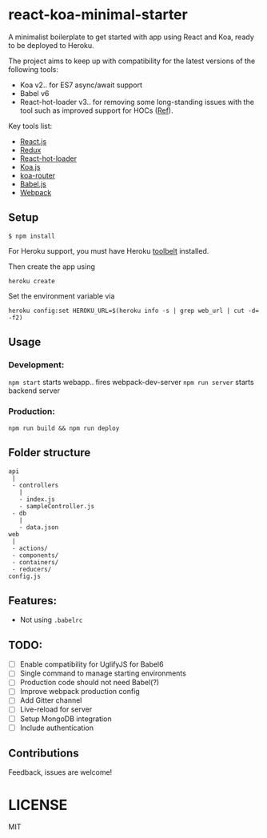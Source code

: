 # react-koa-minimal-starter

A minimalist boilerplate to get started with app using React and Koa, ready to be deployed to Heroku.

The project aims to keep up with compatibility for the latest versions of the following tools:
* Koa v2.. for ES7 async/await support
* Babel v6
* React-hot-loader v3.. for removing some long-standing issues with the tool such as improved support for HOCs ([Ref](https://github.com/gaearon/react-hot-boilerplate/pull/61#issue-148980319)).

Key tools list:
* [React.js](https://facebook.github.io/react)
* [Redux](http://redux.js.org)
* [React-hot-loader](https://github.com/gaearon/react-hot-loader)
* [Koa.js](http://koajs.com)
* [koa-router](https://github.com/alexmingoia/koa-router)
* [Babel.js](https://babeljs.io)
* [Webpack](http://webpack.github.io)

## Setup

```
$ npm install
```

For Heroku support, you must have Heroku [toolbelt](https://toolbelt.heroku.com) installed.

Then create the app using

`heroku create`

Set the environment variable via

```
heroku config:set HEROKU_URL=$(heroku info -s | grep web_url | cut -d= -f2)
```

## Usage

### Development:

`npm start` starts webapp.. fires webpack-dev-server
`npm run server` starts backend server

### Production:

```
npm run build && npm run deploy
```

## Folder structure

```
api
 |
 - controllers
   |
   - index.js
   - sampleController.js
 - db
   |
   - data.json
web
 |
 - actions/
 - components/
 - containers/
 - reducers/
config.js
```

## Features:

* Not using `.babelrc`

## TODO:

- [ ] Enable compatibility for UglifyJS for Babel6
- [ ] Single command to manage starting environments
- [ ] Production code should not need Babel(?)
- [ ] Improve webpack production config
- [ ] Add Gitter channel
- [ ] Live-reload for server
- [ ] Setup MongoDB integration
- [ ] Include authentication

## Contributions

Feedback, issues are welcome!

# LICENSE

MIT
